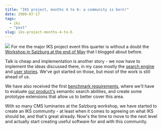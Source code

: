 ```yaml
---
title: "IKS project, months 4 to 6: a community is born!"
date: 2009-07-17
tags: 
  - iks
  - "post"
slug: iks-project-months-4-to-6
---
```


 [![](/assets/images/iks-logo.jpg)](http://www.iks-project.eu/) For me the major IKS project event this quarter is without a doubt the [Workshop in Salzburg at the end of May](http://grep.codeconsult.ch/2009/05/29/back-from-a-great-iks-project-meeting/) that I blogged about before.

Talk is cheap and implementation is another story - we now have to implement the ideas discussed there, in my case mostly the [search engine](http://wiki.iks-project.eu/index.php/Semantic-search) and [user stories](http://wiki.iks-project.eu/index.php/User-stories). We've got started on those, but most of the work is still ahead of us.

We have also received the first [benchmark requirements](http://wiki.iks-project.eu/index.php/Semantic-search-benchmark), where we'll have to evaluate [our product's](http://www.day.com/cq5) semantic search abilities, and create some prototype extensions that allow us to better cover this area.

With so many CMS luminaries at the Salzburg workshop, we have started to create an IKS community - at least when it comes to agreeing on what IKS should be, and that's great already. Now's the time to move to the next level and actually start creating useful software for and with this community.
